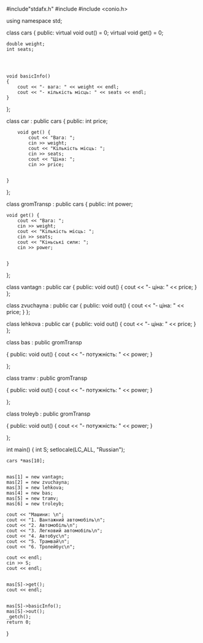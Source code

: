 #include"stdafx.h"
#include <iostream>
#include <conio.h>

using namespace std;

class cars
{
public:
	virtual void out() = 0;
	virtual void get() = 0;


	double weight;
	int seats;




	void basicInfo()
	{
		cout << "- вага: " << weight << endl;
		cout << "- кiлькiсть мiсць: " << seats << endl;
	}










};




class car : public cars
{
public:
		int price;


		void get() {
			cout << "Вага: ";
			cin >> weight;
			cout << "Кiлькiсть мiсць: ";
			cin >> seats;
			cout << "Цiна: ";
			cin >> price;


	}
};


class gromTransp : public cars
{
public:
	int power;


	void get() {
		cout << "Вага: ";
		cin >> weight;
		cout << "Кiлькiсть мiсць: ";
		cin >> seats;
		cout << "Кіньські сили: ";
		cin >> power;


	}
};


class vantagn : public car
{
public:
	void out()
	{
		cout << "- цiна: " << price;
	}
};


class zvuchayna : public car
{
public:
	void out()
	{
		cout << "- цiна: " << price;
	}
};


class lehkova : public car
{
public:
	void out()
	{
		cout << "- цiна: " << price;
	}
};




class bas : public gromTransp

{
public:
	void out()
	{
		cout << "- потужність: " << power;
	}


};


class tramv : public gromTransp

{
public:
	void out()
	{
		cout << "- потужність: " << power;
	}


};


class troleyb : public gromTransp

{
public:
	void out()
	{
		cout << "- потужність: " << power;
	}


};

int main()
{
	int S;
	setlocale(LC_ALL, "Russian");


	cars *mas[10];


	mas[1] = new vantagn;
	mas[2] = new zvuchayna;
	mas[3] = new lehkova;
	mas[4] = new bas;
	mas[5] = new tramv;
	mas[6] = new troleyb;

	cout << "Машини: \n";
	cout << "1. Вантажний автомобіль\n";
	cout << "2. Автомобіль\n";
	cout << "3. Легковий автомобіль\n";
	cout << "4. Автобус\n";
	cout << "5. Трамвай\n";
	cout << "6. Тролейбус\n";

	cout << endl;
	cin >> S;
	cout << endl;


	mas[S]->get();
	cout << endl;


	mas[S]->basicInfo();
	mas[S]->out();
	_getch();
	return 0;
}
